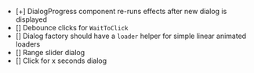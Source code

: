 - [+] DialogProgress component re-runs effects after new dialog is displayed
- [] Debounce clicks for `WaitToClick`
- [] Dialog factory should have a `loader` helper for simple linear animated loaders
- [] Range slider dialog
- [] Click for x seconds dialog